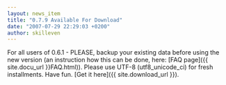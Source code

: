 ```yaml
---
layout: news_item
title: "0.7.9 Available For Download"
date: "2007-07-29 22:29:03 +0200"
author: skilleven
---
```


For all users of 0.6.1 - PLEASE, backup your existing data before using the new version (an instruction how this can be done, here:
[FAQ page]({{ site.docu_url }}FAQ.html)).
Please use UTF-8 (utf8\_unicode\_ci) for fresh installments.
Have fun. [Get it here]({{ site.download_url }}).